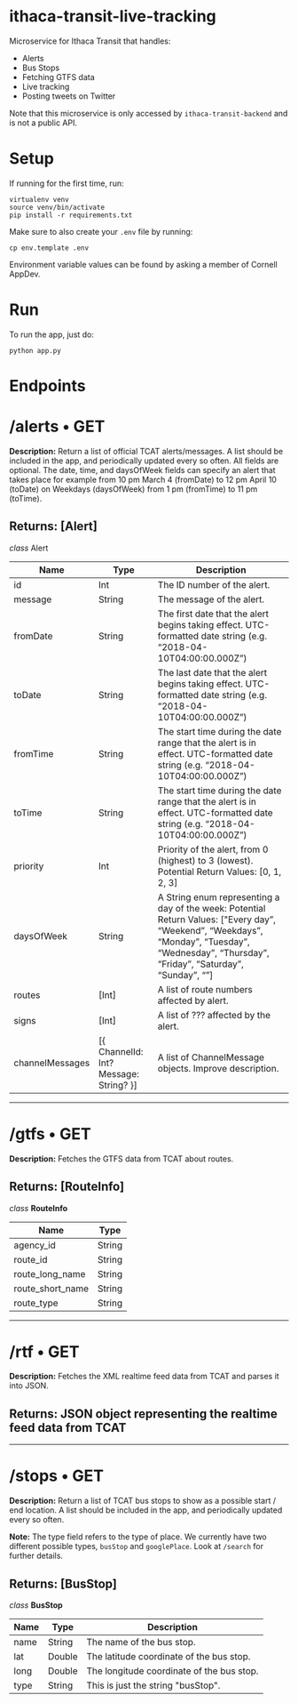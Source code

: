 # ithaca-transit-live-tracking
Microservice for Ithaca Transit that handles:

  * Alerts
  * Bus Stops
  * Fetching GTFS data
  * Live tracking
  * Posting tweets on Twitter

Note that this microservice is only accessed by `ithaca-transit-backend` and is not a public API.

# Setup

If running for the first time, run:

```
virtualenv venv
source venv/bin/activate
pip install -r requirements.txt
```

Make sure to also create your `.env` file by running:
```
cp env.template .env
```

Environment variable values can be found by asking a member of Cornell AppDev.

# Run

To run the app, just do:

```
python app.py
```

# Endpoints

# **/alerts** • GET

**Description:** Return a list of official TCAT alerts/messages. A list should be included in the app, and periodically updated every so often. All fields are optional.
The date, time, and daysOfWeek fields can specify an alert that takes place for example from 10 pm March 4 (fromDate) to 12 pm April 10 (toDate) on Weekdays (daysOfWeek) from 1 pm (fromTime) to 11 pm (toTime).

## Returns: [Alert]

*class* Alert

| **Name**        | **Type**                                       | **Description**                                                                                                                                                                                 |
| --------------- | ---------------------------------------------- | ----------------------------------------------------------------------------------------------------------------------------------------------------------------------------------------------- |
| id              | Int                                            | The ID number of the alert.                                                                                                                                                                     |
| message         | String                                         | The message of the alert.                                                                                                                                                                       |
| fromDate        | String                                         | The first date that the alert begins taking effect.  UTC-formatted date string (e.g. “2018-04-10T04:00:00.000Z”)                                                                                |
| toDate          | String                                         | The last date that the alert begins taking effect.  UTC-formatted date string (e.g. “2018-04-10T04:00:00.000Z”)                                                                                 |
| fromTime        | String                                         | The start time during the date range that the alert is in effect.  UTC-formatted date string (e.g. “2018-04-10T04:00:00.000Z”)                                                                  |
| toTime          | String                                         | The start time during the date range that the alert is in effect.  UTC-formatted date string (e.g. “2018-04-10T04:00:00.000Z”)                                                                  |
| priority        | Int                                            | Priority of the alert, from 0 (highest) to 3 (lowest).  Potential Return Values: [0, 1, 2, 3]                                                                                                   |
| daysOfWeek      | String                                         | A String enum representing a day of the week:   Potential Return Values: ["Every day”, “Weekend”, “Weekdays”, “Monday”, “Tuesday”, “Wednesday”, “Thursday”, “Friday”, “Saturday”, “Sunday”, “”] |
| routes          | [Int]                                          | A list of route numbers affected by alert.                                                                                                                                                      |
| signs           | [Int]                                          | A list of ??? affected by the alert.                                                                                                                                                            |
| channelMessages | [{  ChannelId: Int? Message: String?  }]       | A list of ChannelMessage objects. Improve description.                                                                                                                                          |
----------
# **/gtfs** • GET

**Description:** Fetches the GTFS data from TCAT about routes.

## Returns: [RouteInfo]

*class* **RouteInfo**

| **Name**         | **Type** |
| --------         | -------- |
| agency_id        | String   |
| route_id         | String   | 
| route_long_name  | String   |
| route_short_name | String   |
| route_type       | String   |

----------
# **/rtf** • GET

**Description:** Fetches the XML realtime feed data from TCAT and parses it into JSON.

## Returns: JSON object representing the realtime feed data from TCAT

----------
# **/stops** • GET

**Description:** Return a list of TCAT bus stops to show as a possible start / end location. A list should be included in the app, and periodically updated every so often.

**Note:** The type field refers to the type of place. We currently have two different possible types, `busStop` and `googlePlace`. Look at `/search` for further details.

## Returns: [BusStop]

*class* **BusStop**

| **Name** | **Type** | **Description**                           |
| -------- | -------- | ----------------------------------------- |
| name     | String   | The name of the bus stop.                 |
| lat      | Double   | The latitude coordinate of the bus stop.  |
| long     | Double   | The longitude coordinate of the bus stop. |
| type     | String   | This is just the string "busStop".        |

